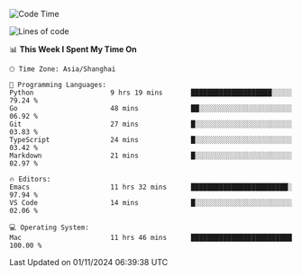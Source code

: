 <!--START_SECTION:waka-->
![Code Time](http://img.shields.io/badge/Code%20Time-2%2C265%20hrs%2014%20mins-blue)

![Lines of code](https://img.shields.io/badge/From%20Hello%20World%20I%27ve%20Written-308.1%20thousand%20lines%20of%20code-blue)

📊 **This Week I Spent My Time On** 

```text
🕑︎ Time Zone: Asia/Shanghai

💬 Programming Languages: 
Python                   9 hrs 19 mins       ████████████████████░░░░░   79.24 % 
Go                       48 mins             ██░░░░░░░░░░░░░░░░░░░░░░░   06.92 % 
Git                      27 mins             █░░░░░░░░░░░░░░░░░░░░░░░░   03.83 % 
TypeScript               24 mins             █░░░░░░░░░░░░░░░░░░░░░░░░   03.42 % 
Markdown                 21 mins             █░░░░░░░░░░░░░░░░░░░░░░░░   02.97 % 

🔥 Editors: 
Emacs                    11 hrs 32 mins      ████████████████████████░   97.94 % 
VS Code                  14 mins             █░░░░░░░░░░░░░░░░░░░░░░░░   02.06 % 

💻 Operating System: 
Mac                      11 hrs 46 mins      █████████████████████████   100.00 % 
```


 Last Updated on 01/11/2024 06:39:38 UTC
<!--END_SECTION:waka-->

